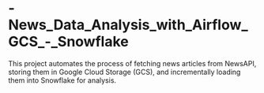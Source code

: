 # -News_Data_Analysis_with_Airflow_GCS_-_Snowflake
This project automates the process of fetching news articles from NewsAPI, storing them in Google Cloud Storage (GCS), and incrementally loading them into Snowflake for analysis.
